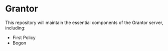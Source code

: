 # Grantor
This repository will maintain the essential components of the Grantor server, including:
* First Policy
* Bogon
